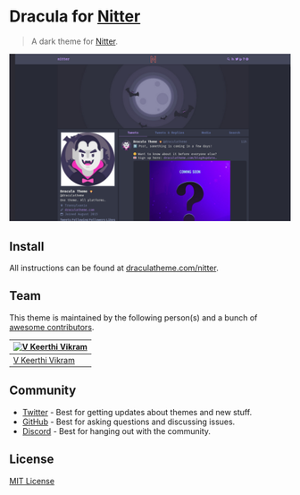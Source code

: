 # Dracula for [Nitter](https://nitter.net/)

> A dark theme for [Nitter](https://nitter.net/).

![Screenshot](./screenshot.png)

## Install

All instructions can be found at [draculatheme.com/nitter](https://draculatheme.com/nitter).

## Team

This theme is maintained by the following person(s) and a bunch of [awesome contributors](https://github.com/dracula/foobar/graphs/contributors).

| [![V Keerthi Vikram](https://github.com/vkeerthivikram.png?size=100)](https://github.com/vkeerthivikram) |
| -------------------------------------------------------------------------------------------------------- |
| [V Keerthi Vikram](https://github.com/vkeerthivikram)                                                    |

## Community

- [Twitter](https://twitter.com/draculatheme) - Best for getting updates about themes and new stuff.
- [GitHub](https://github.com/dracula/dracula-theme/discussions) - Best for asking questions and discussing issues.
- [Discord](https://draculatheme.com/discord-invite) - Best for hanging out with the community.

## License

[MIT License](./LICENSE)
